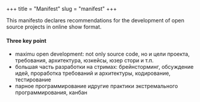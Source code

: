 +++
title = "Manifest"
slug = "manifest"
+++

This manifesto declares recommendations for the development of open source projects in online show format.


#### Three key point

- maximu open development: not only source code, но и цели проекта, требования, архитектура, юзкейсы, юзер стори и т.п.
- большая часть разработки на стримах: брейнсторминг, обсуждение идей, проработка требований и архитектуры, кодирование, тестирование
- парное программирование идругие практики экстремального программирования, канбан